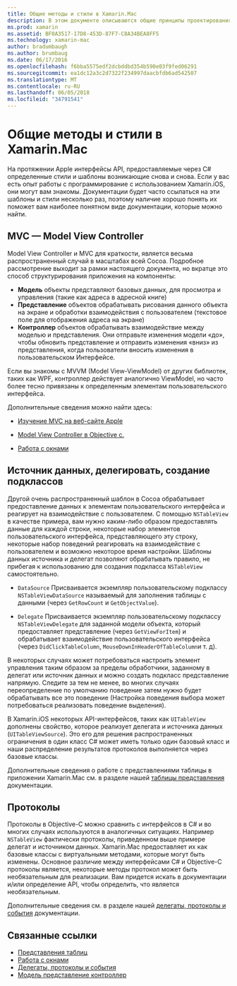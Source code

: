 ```yaml
---
title: Общие методы и стили в Xamarin.Mac
description: В этом документе описываются общие принципы проектирования, используемых при создании Xamarin.Mac приложений. Он описывает шаблон model-view-controller, закономерности в данных источника и делегата и протоколы.
ms.prod: xamarin
ms.assetid: BF0A3517-17D8-453D-87F7-C8A34BEA8FF5
ms.technology: xamarin-mac
author: bradumbaugh
ms.author: brumbaug
ms.date: 06/17/2016
ms.openlocfilehash: f6bba5575edf2dcbddbd354b590e03f9fed06291
ms.sourcegitcommit: ea1dc12a3c2d7322f234997daacbfdb6ad542507
ms.translationtype: MT
ms.contentlocale: ru-RU
ms.lasthandoff: 06/05/2018
ms.locfileid: "34791541"
---
```

# <a name="common-patterns-and-idioms-in-xamarinmac"></a>Общие методы и стили в Xamarin.Mac

На протяжении Apple интерфейсы API, предоставляемые через C# определенные стили и шаблоны возникающие снова и снова. Если у вас есть опыт работы с программирование с использованием Xamarin.iOS, они могут вам знакомы. Документации будет часто ссылаться на эти шаблоны и стили несколько раз, поэтому наличие хорошо понять их поможет вам наиболее понятном виде документации, которые можно найти.

## <a name="mvc---model-view-controller"></a>MVC — Model View Controller

Model View Controller и MVC для краткости, является весьма распространенный случай в масштабах всей Cocoa. Подробное рассмотрение выходит за рамки настоящего документа, но вкратце это способ структурирования приложения на компоненты:

- **Модель** объекты представляют базовых данных, для просмотра и управления (такие как адреса в адресной книге)
- **Представление** объектов обрабатывать рисования данного объекта на экране и обработки взаимодействия с пользователем (текстовое поле для отображения адреса на экране)
- **Контроллер** объектов обрабатывать взаимодействие между моделью и представления. Они отправьте изменения модели «до», чтобы обновить представление и отправить изменения «вниз» из представления, когда пользователи вносить изменения в пользовательском Интерфейсе.

Если вы знакомы с MVVM (Model View-ViewModel) от других библиотек, таких как WPF, контроллер действует аналогично ViewModel, но часто более тесно привязаны к определенным элементам пользовательского интерфейса.

Дополнительные сведения можно найти здесь:

- [Изучение MVC на веб-сайте Apple](https://developer.apple.com/library/ios/documentation/general/conceptual/devpedia-cocoacore/MVC.html)

- [Model View Controller в Objective c.](https://developer.apple.com/library/ios/documentation/general/conceptual/CocoaEncyclopedia/Model-View-Controller/Model-View-Controller.html)
- [Работа с окнами](~/mac/user-interface/window.md)

## <a name="data-source--delegate--subclassing"></a>Источник данных, делегировать, создание подклассов

Другой очень распространенный шаблон в Cocoa обрабатывает предоставление данных к элементам пользовательского интерфейса и реагирует на взаимодействие с пользователем. С помощью `NSTableView` в качестве примера, вам нужно каким-либо образом предоставлять данные для каждой строки, некоторые набор элементов пользовательского интерфейса, представляющего эту строку, некоторые набор поведений реагировать на взаимодействие с пользователем и возможно некоторое время настройки. Шаблоны данных источника и делегат позволяют обрабатывать правило, не прибегая к использованию для создания подкласса `NSTableView` самостоятельно.

- `DataSource` Присваивается экземпляр пользовательскому подклассу `NSTableViewDataSource` называемый для заполнения таблицы с данными (через `GetRowCount` и `GetObjectValue`).

- `Delegate` Присваивается экземпляр пользовательскому подклассу `NSTableViewDelegate` для заданной модели объекта, который предоставляет представление (через `GetViewForItem`) и обрабатывает взаимодействие пользовательского интерфейса (через `DidClickTableColumn`, `MouseDownInHeaderOfTableColumn`и т. д).

В некоторых случаях может потребоваться настроить элемент управления таким образом за пределы обработчики, заданному в делегат или источник данных и можно создать подкласс представление напрямую. Следите за тем не менее, во многих случаях переопределение по умолчанию поведение затем нужно будет обрабатывать все это поведение (Настройка поведения выбора может потребоваться реализовать поведение выделения).

В Xamarin.iOS некоторых API-интерфейсов, таких как `UITableView` дополнены свойство, которое реализует делегата и источника данных (`UITableViewSource`). Это его для решения распространенных ограничения в один класс C# может иметь только один базовый класс и наши распределение результатов протоколов выполняется через базовые классы.

Дополнительные сведения о работе с представлениями таблицы в приложении Xamarin.Mac см. в разделе нашей [таблицы представления](~/mac/user-interface/table-view.md) документации.

## <a name="protocols"></a>Протоколы

Протоколы в Objective-C можно сравнить с интерфейсов в C# и во многих случаях используются в аналогичных ситуациях. Например `NSTableView` фактически протоколы, приведенном выше примере делегат и источником данных. Xamarin.Mac предоставляет их как базовые классы с виртуальными методами, которые могут быть изменены. Основное различие между интерфейсами C# и Objective-C протоколы является, некоторые методы протокол может быть необязательным для реализации. Вам придется искать в документации и/или определение API, чтобы определить, что является необязательным.

Дополнительные сведения см. в разделе нашей [делегаты, протоколы и события](~/ios/app-fundamentals/delegates-protocols-and-events.md) документации.



## <a name="related-links"></a>Связанные ссылки

- [Представления таблиц](~/mac/user-interface/table-view.md)
- [Работа с окнами](~/mac/user-interface/window.md)
- [Делегаты, протоколы и события](~/ios/app-fundamentals/delegates-protocols-and-events.md)
- [Модель представление контроллер](https://developer.apple.com/library/ios/documentation/general/conceptual/CocoaEncyclopedia/Model-View-Controller/Model-View-Controller.html)
